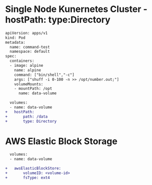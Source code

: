 # Single Node Kunernetes Cluster - hostPath: type:Directory

```diff
apiVersion: apps/v1
kind: Pod
metadata:
  name: command-test
  namespace: default
spec:
  containers:
  - image: alpine
    name: alpine
    command: ["bin/shell","-c"]
    args: ["shuff -i 0-100 -n >> /opt/number.out;"]
    volumeMounts:
    - mountPath: /opt
      name: data-volume     
       
  volumes:
  - name: data-volume
+   hostPath:
+       path: /data
+       type: Directory
```
# AWS Elastic Block Storage
 
```diff
  volumes:
  - name: data-volume
  
+   awsElasticBlockStore:
+       volumeID: <volume-id>
+       fsType: ext4
 ```
 
 
 

 
 
 
